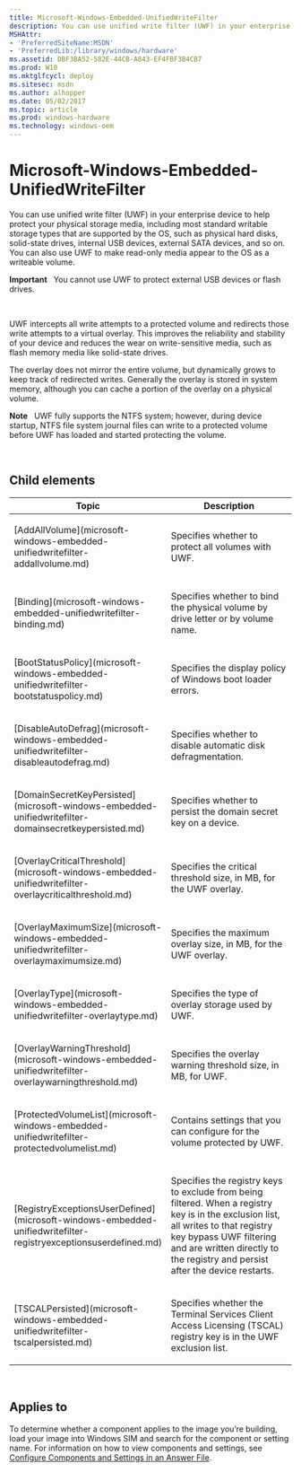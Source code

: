 ```yaml
---
title: Microsoft-Windows-Embedded-UnifiedWriteFilter
description: You can use unified write filter (UWF) in your enterprise device to help protect your physical storage media, including most standard writable storage types that are supported by the OS, such as physical hard disks, solid-state drives, internal USB devices, external SATA devices, and so on. You can also use UWF to make read-only media appear to the OS as a writeable volume.Important  You cannot use UWF to protect external USB devices or flash drives.� UWF intercepts all write attempts to a protected volume and redirects those write attempts to a virtual overlay. This improves the reliability and stability of your device and reduces the wear on write-sensitive media, such as flash memory media like solid-state drives.The overlay does not mirror the entire volume, but dynamically grows to keep track of redirected writes. Generally the overlay is stored in system memory, although you can cache a portion of the overlay on a physical volume.Note � UWF fully supports the NTFS system; however, during device startup, NTFS file system journal files can write to a protected volume before UWF has loaded and started protecting the volume. .
MSHAttr:
- 'PreferredSiteName:MSDN'
- 'PreferredLib:/library/windows/hardware'
ms.assetid: DBF3BA52-582E-44CB-A843-EF4FBF3B4CB7
ms.prod: W10
ms.mktglfcycl: deploy
ms.sitesec: msdn
ms.author: alhopper
ms.date: 05/02/2017
ms.topic: article
ms.prod: windows-hardware
ms.technology: windows-oem
---
```


# Microsoft-Windows-Embedded-UnifiedWriteFilter


You can use unified write filter (UWF) in your enterprise device to help protect your physical storage media, including most standard writable storage types that are supported by the OS, such as physical hard disks, solid-state drives, internal USB devices, external SATA devices, and so on. You can also use UWF to make read-only media appear to the OS as a writeable volume.

**Important**  
You cannot use UWF to protect external USB devices or flash drives.

 

UWF intercepts all write attempts to a protected volume and redirects those write attempts to a virtual overlay. This improves the reliability and stability of your device and reduces the wear on write-sensitive media, such as flash memory media like solid-state drives.

The overlay does not mirror the entire volume, but dynamically grows to keep track of redirected writes. Generally the overlay is stored in system memory, although you can cache a portion of the overlay on a physical volume.

**Note**  
UWF fully supports the NTFS system; however, during device startup, NTFS file system journal files can write to a protected volume before UWF has loaded and started protecting the volume.

 

## Child elements


<table>
<colgroup>
<col width="50%" />
<col width="50%" />
</colgroup>
<thead>
<tr class="header">
<th>Topic</th>
<th>Description</th>
</tr>
</thead>
<tbody>
<tr class="odd">
<td><p>[AddAllVolume](microsoft-windows-embedded-unifiedwritefilter-addallvolume.md)</p></td>
<td><p>Specifies whether to protect all volumes with UWF.</p></td>
</tr>
<tr class="even">
<td><p>[Binding](microsoft-windows-embedded-unifiedwritefilter-binding.md)</p></td>
<td><p>Specifies whether to bind the physical volume by drive letter or by volume name.</p></td>
</tr>
<tr class="odd">
<td><p>[BootStatusPolicy](microsoft-windows-embedded-unifiedwritefilter-bootstatuspolicy.md)</p></td>
<td><p>Specifies the display policy of Windows boot loader errors.</p></td>
</tr>
<tr class="even">
<td><p>[DisableAutoDefrag](microsoft-windows-embedded-unifiedwritefilter-disableautodefrag.md)</p></td>
<td><p>Specifies whether to disable automatic disk defragmentation.</p></td>
</tr>
<tr class="odd">
<td><p>[DomainSecretKeyPersisted](microsoft-windows-embedded-unifiedwritefilter-domainsecretkeypersisted.md)</p></td>
<td><p>Specifies whether to persist the domain secret key on a device.</p></td>
</tr>
<tr class="even">
<td><p>[OverlayCriticalThreshold](microsoft-windows-embedded-unifiedwritefilter-overlaycriticalthreshold.md)</p></td>
<td><p>Specifies the critical threshold size, in MB, for the UWF overlay.</p></td>
</tr>
<tr class="odd">
<td><p>[OverlayMaximumSize](microsoft-windows-embedded-unifiedwritefilter-overlaymaximumsize.md)</p></td>
<td><p>Specifies the maximum overlay size, in MB, for the UWF overlay.</p></td>
</tr>
<tr class="even">
<td><p>[OverlayType](microsoft-windows-embedded-unifiedwritefilter-overlaytype.md)</p></td>
<td><p>Specifies the type of overlay storage used by UWF.</p></td>
</tr>
<tr class="odd">
<td><p>[OverlayWarningThreshold](microsoft-windows-embedded-unifiedwritefilter-overlaywarningthreshold.md)</p></td>
<td><p>Specifies the overlay warning threshold size, in MB, for UWF.</p></td>
</tr>
<tr class="even">
<td><p>[ProtectedVolumeList](microsoft-windows-embedded-unifiedwritefilter-protectedvolumelist.md)</p></td>
<td><p>Contains settings that you can configure for the volume protected by UWF.</p></td>
</tr>
<tr class="odd">
<td><p>[RegistryExceptionsUserDefined](microsoft-windows-embedded-unifiedwritefilter-registryexceptionsuserdefined.md)</p></td>
<td><p>Specifies the registry keys to exclude from being filtered. When a registry key is in the exclusion list, all writes to that registry key bypass UWF filtering and are written directly to the registry and persist after the device restarts.</p></td>
</tr>
<tr class="even">
<td><p>[TSCALPersisted](microsoft-windows-embedded-unifiedwritefilter-tscalpersisted.md)</p></td>
<td><p>Specifies whether the Terminal Services Client Access Licensing (TSCAL) registry key is in the UWF exclusion list.</p></td>
</tr>
</tbody>
</table>

 

## Applies to


To determine whether a component applies to the image you’re building, load your image into Windows SIM and search for the component or setting name. For information on how to view components and settings, see [Configure Components and Settings in an Answer File](https://msdn.microsoft.com/library/windows/hardware/dn915078).

 

 






